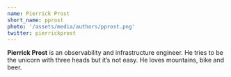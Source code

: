 ```yaml
---
name: Pierrick Prost
short_name: pprost
photo: '/assets/media/authors/pprost.png'
twitter: pierrickprost
---
```


**Pierrick Prost** is an observability and infrastructure engineer. He tries to be the unicorn with three heads but it’s not easy. He loves mountains, bike and beer.